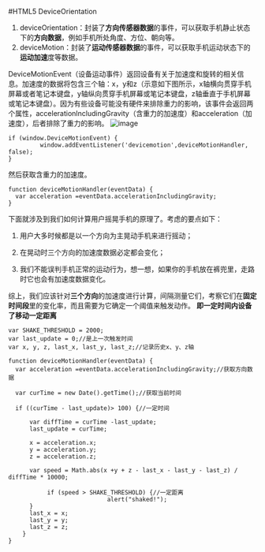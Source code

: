 #HTML5 DeviceOrientation
1.  deviceOrientation：封装了**方向传感器数据**的事件，可以获取手机静止状态下的**方向数据**，例如手机所处角度、方位、朝向等。
2.  deviceMotion：封装了**运动传感器数据**的事件，可以获取手机运动状态下的**运动加速**度等数据。

 DeviceMotionEvent（设备运动事件）返回设备有关于加速度和旋转的相关信息。加速度的数据将包含三个轴：x，y和z（示意如下图所示，x轴横向贯穿手机屏幕或者笔记本键盘，y轴纵向贯穿手机屏幕或笔记本键盘，z轴垂直于手机屏幕或笔记本键盘）。因为有些设备可能没有硬件来排除重力的影响，该事件会返回两个属性，accelerationIncludingGravity（含重力的加速度）和acceleration（加速度），后者排除了重力的影响。
![image](deviceMotion.png)

```
if (window.DeviceMotionEvent) {
         window.addEventListener('devicemotion',deviceMotionHandler, false);
}
```
然后获取含重力的加速度。
```
function deviceMotionHandler(eventData) {
  var acceleration =eventData.accelerationIncludingGravity;
}
```

下面就涉及到我们如何计算用户摇晃手机的原理了。考虑的要点如下：

1.  用户大多时候都是以一个方向为主晃动手机来进行摇动；

2.  在晃动时三个方向的加速度数据必定都会变化；

3.  我们不能误判手机正常的运动行为，想一想，如果你的手机放在裤兜里，走路时它也会有加速度数据变化。

综上，我们应该针对**三个方向**的加速度进行计算，间隔测量它们，考察它们在**固定时间段**里的变化率，而且需要为它确定一个阈值来触发动作。
**即一定时间内设备了移动一定距离**
```
var SHAKE_THRESHOLD = 2000;
var last_update = 0;//是上一次触发时间
var x, y, z, last_x, last_y, last_z;//记录历史x、y、z轴

function deviceMotionHandler(eventData) {
  var acceleration =eventData.accelerationIncludingGravity;//获取方向数据

  var curTime = new Date().getTime();//获取当前时间

  if ((curTime - last_update)> 100) {//一定时间

      var diffTime = curTime -last_update;
      last_update = curTime;

      x = acceleration.x;
      y = acceleration.y;
      z = acceleration.z;

      var speed = Math.abs(x +y + z - last_x - last_y - last_z) / diffTime * 10000;

           if (speed > SHAKE_THRESHOLD) {//一定距离
                            alert("shaked!");
      }
      last_x = x;
      last_y = y;
      last_z = z;
    }
}
```